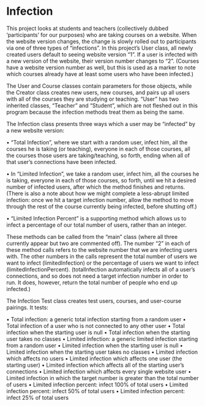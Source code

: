 # Infection

This project looks at students and teachers (collectively dubbed ‘participants’ for our purposes) who are taking courses on a website. When the website version changes, the change is slowly rolled out to participants via one of three types of “infections”. In this project’s User class, all newly created users default to seeing website version “1”. If a user is infected with a new version of the website, their version number changes to “2”. (Courses have a website version number as well, but this is used as a marker to note which courses already have at least some users who have been infected.)

The User and Course classes contain parameters for those objects, while the Creator class creates new users, new courses, and pairs up all users with all of the courses they are studying or teaching. “User” has two inherited classes, “Teacher” and “Student”, which are not fleshed out in this program because the infection methods treat them as being the same.

The Infection class presents three ways which a user may be “infected” by a new website version: 

•	“Total Infection”, where we start with a random user, infect him, all the courses he is taking (or teaching), everyone in each of those courses, all the courses those users are taking/teaching, so forth, ending when all of that user’s connections have been infected.

•	In “Limited Infection”, we take a random user, infect him, all the courses he is taking, everyone in each of those courses, so forth, until we hit a desired number of infected users, after which the method finishes and returns. (There is also a note about how we might complete a less-abrupt limited infection: once we hit a target infection number, allow the method to move through the rest of the course currently being infected, before shutting off.)

•	 “Limited Infection Percent” is a supporting method which allows us to infect a percentage of our total number of users, rather than an integer.

These methods can be called from the “main” class (where all three currently appear but two are commented off). The number “2” in each of these method calls refers to the website number that we are infecting users with. The other numbers in the calls represent the total number of users we want to infect (limitedInfection) or the percentage of users we want to infect (limitedInfectionPercent). (totalInfection automatically infects all of a user’s connections, and so does not need a target infection number in order to run. It does, however, return the total number of people who end up infected.)

The Infection Test class creates test users, courses, and user-course pairings. It tests:

•	Total infection: a generic total infection starting from a random user
•	Total infection of a user who is not connected to any other user 
•	Total infection when the starting user is null 
•	Total infection when the starting user takes no classes
•	Limited infection: a generic limited infection starting from a random user
•	Limited infection when the starting user is null 
•	Limited infection when the starting user takes no classes
•	Limited infection which affects no users
•	Limited infection which affects one user (the starting user)
•	Limited infection which affects all of the starting user’s connections 
•	Limited infection which affects every single website user 
•	Limited infection in which the target number is greater than the total number of users
•	Limited infection percent: infect 100% of total users
•	Limited infection percent: infect 50% of total users
•	Limited infection percent: infect 25% of total users
